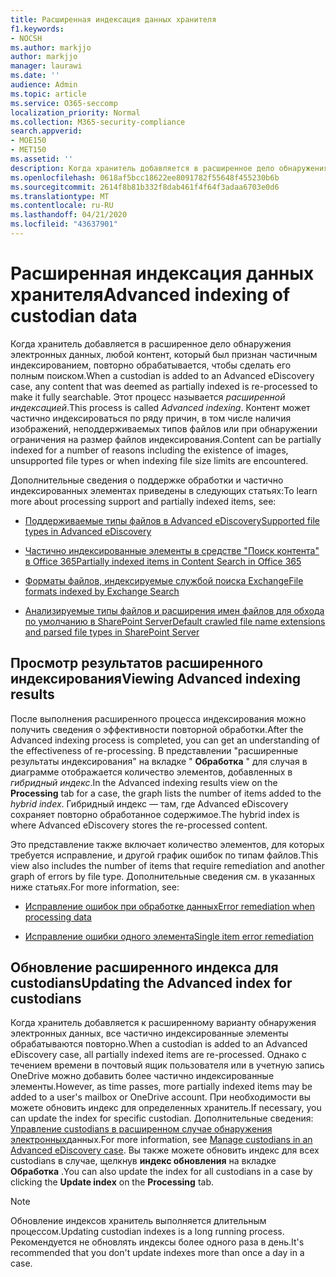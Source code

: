 ```yaml
---
title: Расширенная индексация данных хранителя
f1.keywords:
- NOCSH
ms.author: markjjo
author: markjjo
manager: laurawi
ms.date: ''
audience: Admin
ms.topic: article
ms.service: O365-seccomp
localization_priority: Normal
ms.collection: M365-security-compliance
search.appverid:
- MOE150
- MET150
ms.assetid: ''
description: Когда хранитель добавляется в расширенное дело обнаружения электронных данных, любой контент, который был признан частичным индексированием, повторно обрабатывается, чтобы сделать его полным поиском.
ms.openlocfilehash: 0618af5bcc18622ee8091782f55648f455230b6b
ms.sourcegitcommit: 2614f8b81b332f8dab461f4f64f3adaa6703e0d6
ms.translationtype: MT
ms.contentlocale: ru-RU
ms.lasthandoff: 04/21/2020
ms.locfileid: "43637901"
---
```

# <a name="advanced-indexing-of-custodian-data"></a><span data-ttu-id="bff15-103">Расширенная индексация данных хранителя</span><span class="sxs-lookup"><span data-stu-id="bff15-103">Advanced indexing of custodian data</span></span>

<span data-ttu-id="bff15-104">Когда хранитель добавляется в расширенное дело обнаружения электронных данных, любой контент, который был признан частичным индексированием, повторно обрабатывается, чтобы сделать его полным поиском.</span><span class="sxs-lookup"><span data-stu-id="bff15-104">When a custodian is added to an Advanced eDiscovery case, any content that was deemed as partially indexed is re-processed to make it fully searchable.</span></span>  <span data-ttu-id="bff15-105">Этот процесс называется *расширенной индексацией*.</span><span class="sxs-lookup"><span data-stu-id="bff15-105">This process is called *Advanced indexing*.</span></span> <span data-ttu-id="bff15-106">Контент может частично индексироваться по ряду причин, в том числе наличия изображений, неподдерживаемых типов файлов или при обнаружении ограничения на размер файлов индексирования.</span><span class="sxs-lookup"><span data-stu-id="bff15-106">Content can be partially indexed for a number of reasons including the existence of images, unsupported file types or when indexing file size limits are encountered.</span></span>

<span data-ttu-id="bff15-107">Дополнительные сведения о поддержке обработки и частично индексированных элементах приведены в следующих статьях:</span><span class="sxs-lookup"><span data-stu-id="bff15-107">To learn more about processing support and partially indexed items, see:</span></span>

- [<span data-ttu-id="bff15-108">Поддерживаемые типы файлов в Advanced eDiscovery</span><span class="sxs-lookup"><span data-stu-id="bff15-108">Supported file types in Advanced eDiscovery</span></span>](supported-filetypes-ediscovery20.md)

- [<span data-ttu-id="bff15-109">Частично индексированные элементы в средстве "Поиск контента" в Office 365</span><span class="sxs-lookup"><span data-stu-id="bff15-109">Partially indexed items in Content Search in Office 365</span></span>](partially-indexed-items-in-content-search.md)

- [<span data-ttu-id="bff15-110">Форматы файлов, индексируемые службой поиска Exchange</span><span class="sxs-lookup"><span data-stu-id="bff15-110">File formats indexed by Exchange Search</span></span>](https://docs.microsoft.com/exchange/file-formats-indexed-by-exchange-search-exchange-2013-help)

- [<span data-ttu-id="bff15-111">Анализируемые типы файлов и расширения имен файлов для обхода по умолчанию в SharePoint Server</span><span class="sxs-lookup"><span data-stu-id="bff15-111">Default crawled file name extensions and parsed file types in SharePoint Server</span></span>](https://docs.microsoft.com/SharePoint/technical-reference/default-crawled-file-name-extensions-and-parsed-file-types)

## <a name="viewing-advanced-indexing-results"></a><span data-ttu-id="bff15-112">Просмотр результатов расширенного индексирования</span><span class="sxs-lookup"><span data-stu-id="bff15-112">Viewing Advanced indexing results</span></span>

<span data-ttu-id="bff15-113">После выполнения расширенного процесса индексирования можно получить сведения о эффективности повторной обработки.</span><span class="sxs-lookup"><span data-stu-id="bff15-113">After the Advanced indexing process is completed, you can get an understanding of the effectiveness of re-processing.</span></span>  <span data-ttu-id="bff15-114">В представлении "расширенные результаты индексирования" на вкладке " **Обработка** " для случая в диаграмме отображается количество элементов, добавленных в *гибридный индекс*.</span><span class="sxs-lookup"><span data-stu-id="bff15-114">In the Advanced indexing results view on the **Processing** tab for a case, the graph lists the number of items added to the *hybrid index*.</span></span>  <span data-ttu-id="bff15-115">Гибридный индекс — там, где Advanced eDiscovery сохраняет повторно обработанное содержимое.</span><span class="sxs-lookup"><span data-stu-id="bff15-115">The hybrid index is where Advanced eDiscovery stores the re-processed content.</span></span>

<span data-ttu-id="bff15-116">Это представление также включает количество элементов, для которых требуется исправление, и другой график ошибок по типам файлов.</span><span class="sxs-lookup"><span data-stu-id="bff15-116">This view  also includes the number of items that require remediation and another graph of errors by file type.</span></span> <span data-ttu-id="bff15-117">Дополнительные сведения см. в указанных ниже статьях.</span><span class="sxs-lookup"><span data-stu-id="bff15-117">For more information, see:</span></span>

- [<span data-ttu-id="bff15-118">Исправление ошибок при обработке данных</span><span class="sxs-lookup"><span data-stu-id="bff15-118">Error remediation when processing data</span></span>](error-remediation.md)

- [<span data-ttu-id="bff15-119">Исправление ошибки одного элемента</span><span class="sxs-lookup"><span data-stu-id="bff15-119">Single item error remediation</span></span>](single-item-error-remediation.md)

## <a name="updating-the-advanced-index-for-custodians"></a><span data-ttu-id="bff15-120">Обновление расширенного индекса для custodians</span><span class="sxs-lookup"><span data-stu-id="bff15-120">Updating the Advanced index for custodians</span></span>

<span data-ttu-id="bff15-121">Когда хранитель добавляется к расширенному варианту обнаружения электронных данных, все частично индексированные элементы обрабатываются повторно.</span><span class="sxs-lookup"><span data-stu-id="bff15-121">When a custodian is added to an Advanced eDiscovery case, all partially indexed items are re-processed.</span></span> <span data-ttu-id="bff15-122">Однако с течением времени в почтовый ящик пользователя или в учетную запись OneDrive можно добавить более частично индексированные элементы.</span><span class="sxs-lookup"><span data-stu-id="bff15-122">However, as time passes, more partially indexed items may be added to a user's mailbox or OneDrive account.</span></span>  <span data-ttu-id="bff15-123">При необходимости вы можете обновить индекс для определенных хранитель.</span><span class="sxs-lookup"><span data-stu-id="bff15-123">If necessary, you can update the index for specific custodian.</span></span> <span data-ttu-id="bff15-124">Дополнительные сведения: [Управление custodians в расширенном случае обнаружения электронных](manage-new-custodians.md#re-index-custodian-data)данных.</span><span class="sxs-lookup"><span data-stu-id="bff15-124">For more information, see [Manage custodians in an Advanced eDiscovery case](manage-new-custodians.md#re-index-custodian-data).</span></span> <span data-ttu-id="bff15-125">Вы также можете обновить индекс для всех custodians в случае, щелкнув **индекс обновления** на вкладке **Обработка** .</span><span class="sxs-lookup"><span data-stu-id="bff15-125">You can also update the index for all custodians in a case by clicking the **Update index** on the **Processing** tab.</span></span>

> [!NOTE]
> <span data-ttu-id="bff15-126">Обновление индексов хранитель выполняется длительным процессом.</span><span class="sxs-lookup"><span data-stu-id="bff15-126">Updating custodian indexes is a long running process.</span></span> <span data-ttu-id="bff15-127">Рекомендуется не обновлять индексы более одного раза в день.</span><span class="sxs-lookup"><span data-stu-id="bff15-127">It's recommended that you don't update indexes more than once a day in a case.</span></span>
